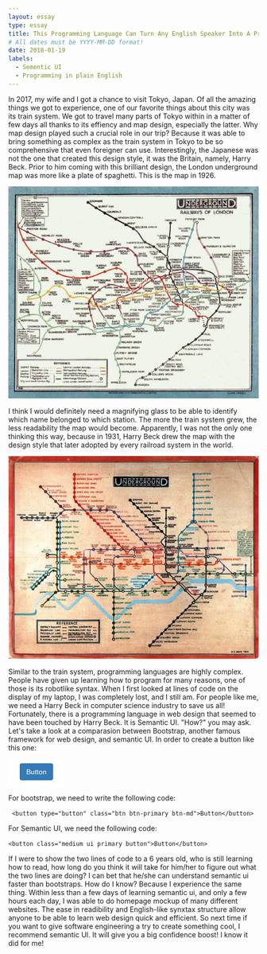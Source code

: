 ```yaml
---
layout: essay
type: essay
title: This Programming Language Can Turn Any English Speaker Into A Programmer
# All dates must be YYYY-MM-DD format!
date: 2018-01-19
labels:
  - Sementic UI
  - Programming in plain English
---
```

In 2017, my wife and I got a chance to visit Tokyo, Japan. Of all the amazing things we got to experience, one of our favorite things about this city was its train system. We got to travel many parts of Tokyo within in a matter of few days all thanks to its effiency and map design, especially the latter. Why map design played such a crucial role in our trip? Because it was able to bring something as complex as the train system in Tokyo to be so comprehensive that even foreigner can use. Interestingly, the Japanese was not the one that created this design style, it was the Britain, namely, Harry Beck. Prior to him coming with this brilliant design, the London underground map was more like a plate of spaghetti. This is the map in 1926.


<img class="ui large centered image" src="../images/1926.jpg">


I think I would definitely need a magnifying glass to be able to identify which name belonged to which station. The more the train system grew, the less readability the map would become. Apparently, I was not the only one thinking this way, because in 1931, Harry Beck drew the map with the design style that later adopted by every railroad system in the world.


<img class="ui large centered image" src="../images/1931.jpg">


Similar to the train system, programming languages are highly complex. People have given up learning how to program for many reasons, one of those is its robotlike syntax. When I first looked at lines of code on the display of my laptop, I was completely lost, and I still am. For people like me, we need a Harry Beck in computer science industry to save us all! Fortunately, there is a programming language in web design that seemed to have been touched by Harry Beck. It is Semantic UI. "How?" you may ask. Let's take a look at a comparasion between Bootstrap, another famous framework for web design, and semantic UI. In order to create a button like this one:

<img class="ui tiny image" src="../images/button.png"> 

For bootstrap, we need to write the following code:

```
 <button type="button" class="btn btn-primary btn-md">Button</button>    
```

For Semantic UI, we need the following code:

```
<button class="medium ui primary button">Button</button>
```

If I were to show the two lines of code to a 6 years old, who is still learning how to read, how long do you think it will take for him/her to figure out what the two lines are doing? I can bet that he/she can understand semantic ui faster than bootstraps. How do I know? Because I experience the same thing. Within less than a few days of learning semantic ui, and only a few hours each day, I was able to do homepage mockup of many different websites. The ease in readibility and English-like synxtax structure allow anyone to be able to learn web design quick and efficient. So next time if you want to give software engineering a try to create something cool, I recommend semantic UI. It will give you a big confidence boost! I know it did for me!




